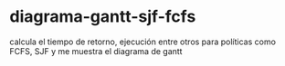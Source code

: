 # diagrama-gantt-sjf-fcfs
calcula el tiempo de retorno, ejecución entre otros para políticas como FCFS, SJF y me muestra el diagrama de gantt
